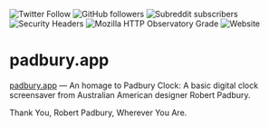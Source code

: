 ![Twitter Follow](https://img.shields.io/twitter/follow/ChrisShort?style=social)
![GitHub followers](https://img.shields.io/github/followers/chris-short?style=social)
![Subreddit subscribers](https://img.shields.io/reddit/subreddit-subscribers/devopsish?style=social)
![Security Headers](https://img.shields.io/security-headers?url=https%3A%2F%2Fpadbury.app)
![Mozilla HTTP Observatory Grade](https://img.shields.io/mozilla-observatory/grade/padbury.app?publish)
![Website](https://img.shields.io/website?url=https%3A%2F%2Fpadbury.app)

# padbury.app

[padbury.app](https://padbury.app) — An homage to Padbury Clock: A basic digital clock screensaver from Australian American designer Robert Padbury.

Thank You, Robert Padbury, Wherever You Are.
